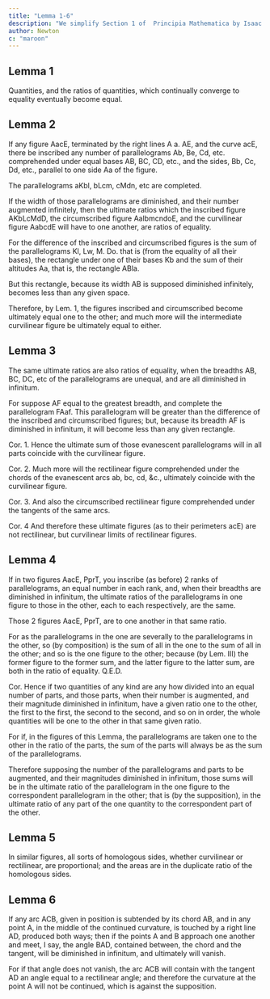 ```yaml
---
title: "Lemma 1-6"
description: "We simplify Section 1 of  Principia Mathematica by Isaac Newton"
author: Newton
c: "maroon"
---
```




## Lemma 1

Quantities, and the ratios of quantities, which continually converge to equality eventually become equal. 


## Lemma 2

If any figure AacE, terminated by the right lines A a. AE, and the curve acE, there be inscribed any number of parallelograms Ab, Be, Cd, etc. comprehended under equal bases AB, BC, CD, etc., and the sides, Bb, Cc, Dd, etc., parallel to one side Aa of the figure.

The parallelograms aKbl, bLcm, cMdn, etc are completed.

If the width of those parallelograms are diminished, and their number augmented infinitely, then the ultimate ratios which the inscribed figure AKbLcMdD, the circumscribed figure AalbmcndoE, and the curvilinear figure AabcdE will have to one another, are ratios of equality.

For the difference of the inscribed and circumscribed figures is the sum of the parallelograms Kl, Lw, M. Do. that is (from the equality of all their bases), the rectangle under one of their bases Kb and the sum of their altitudes Aa, that
is, the rectangle ABla.

But this rectangle, because its width AB is supposed diminished infinitely, becomes less than any given space.

Therefore, by Lem. 1, the figures inscribed and circumscribed become ultimately equal one to the other; and much more will the intermediate curvilinear figure be ultimately equal to either.

## Lemma 3

The same ultimate ratios are also ratios of equality, when the breadths AB, BC, DC, etc of the parallelograms are unequal, and are all diminished in infinitum.

For suppose AF equal to the greatest breadth, and complete the parallelogram FAaf. This parallelogram will be greater than the difference of the inscribed and circumscribed figures; but, because its breadth AF is diminished in infinitum, it will become less than any given rectangle.

Cor. 1. Hence the ultimate sum of those evanescent parallelograms will in all parts coincide with the curvilinear figure.

Cor. 2. Much more will the rectilinear figure comprehended under the chords of the evanescent arcs ab, bc, cd, &c., ultimately coincide with the curvilinear figure.

Cor. 3. And also the circumscribed rectilinear figure comprehended under the tangents of the same arcs.

Cor. 4 And therefore these ultimate figures (as to their perimeters acE) are not rectilinear, but curvilinear limits of rectilinear figures.


## Lemma 4

If in two figures AacE, PprT, you inscribe (as before) 2 ranks of parallelograms, an equal number in each rank, and, when their breadths are diminished in infinitum, the ultimate ratios of the parallelograms in one figure to those in the other, each to each respectively, are the same.

Those 2 figures AacE, PprT, are to one another in that same ratio.

For as the parallelograms in the one are severally to the parallelograms in the other, so (by composition) is the sum of all in the one to the sum of all in the other; and so is the one figure to the other; because (by Lem. III) the former figure to the former sum, and the latter figure to the latter sum, are both in the ratio of equality.   Q.E.D.


Cor. Hence if two quantities of any kind are any how divided into an equal number of parts, and those parts, when their number is augmented, and their magnitude diminished in infinitum, have a given ratio one to the other, the first to the first, the second to the second, and so on in order, the whole quantities will be one to the other in that same given ratio.

For if, in the figures of this Lemma, the parallelograms are taken one to the other in the ratio of the parts, the sum of the parts will always be as the sum of the parallelograms.

Therefore supposing the number of the parallelograms and parts to be augmented, and their magnitudes diminished in infinitum, those sums will be in the ultimate ratio of the parallelogram in the one figure to the correspondent parallelogram in the other; that is (by the supposition), in the ultimate ratio of any part of the one quantity to the correspondent part of the other.



## Lemma 5

In similar figures, all sorts of homologous sides, whether curvilinear or rectilinear, are proportional; and the areas are in the duplicate ratio of the homologous sides.



## Lemma 6

If any arc ACB, given in position is subtended by its chord AB, and in any point A, in the middle of the continued curvature, is touched by a right line AD, produced both ways; then if the points A and B approach one another and meet, I say, the angle BAD, contained between, the chord and the tangent, will be diminished in infinitum, and ultimately will vanish.

For if that angle does not vanish, the arc ACB will contain with the tangent AD an angle equal to a rectilinear angle; and therefore the curvature at the point A will not be continued, which is against the supposition.

